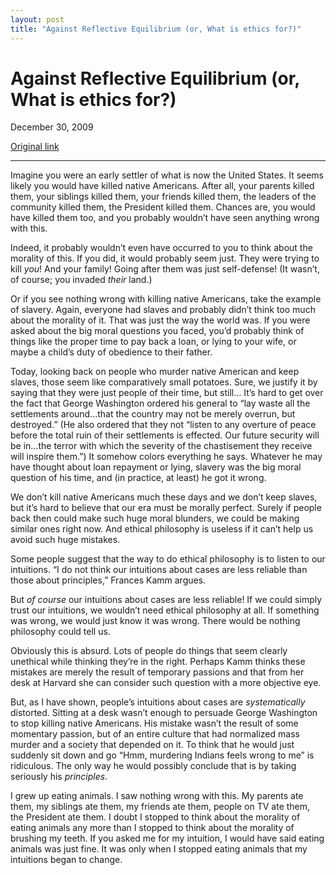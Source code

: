 ```yaml
---
layout: post
title: "Against Reflective Equilibrium (or, What is ethics for?)"
---
```

Against Reflective Equilibrium (or, What is ethics for?)
========================================================

December 30, 2009

[Original link](http://www.aaronsw.com/weblog/ethicsfor)

* * * * *

Imagine you were an early settler of what is now the United States. It
seems likely you would have killed native Americans. After all, your
parents killed them, your siblings killed them, your friends killed
them, the leaders of the community killed them, the President killed
them. Chances are, you would have killed them too, and you probably
wouldn’t have seen anything wrong with this.

Indeed, it probably wouldn’t even have occurred to you to think about
the morality of this. If you did, it would probably seem just. They were
trying to kill *you*! And your family! Going after them was just
self-defense! (It wasn’t, of course; you invaded *their* land.)

Or if you see nothing wrong with killing native Americans, take the
example of slavery. Again, everyone had slaves and probably didn’t think
too much about the morality of it. That was just the way the world was.
If you were asked about the big moral questions you faced, you’d
probably think of things like the proper time to pay back a loan, or
lying to your wife, or maybe a child’s duty of obedience to their
father.

Today, looking back on people who murder native American and keep
slaves, those seem like comparatively small potatoes. Sure, we justify
it by saying that they were just people of their time, but still… It’s
hard to get over the fact that George Washington ordered his general to
“lay waste all the settlements around…that the country may not be merely
overrun, but destroyed.” (He also ordered that they not “listen to any
overture of peace before the total ruin of their settlements is
effected. Our future security will be in…the terror with which the
severity of the chastisement they receive will inspire them.”) It
somehow colors everything he says. Whatever he may have thought about
loan repayment or lying, slavery was the big moral question of his time,
and (in practice, at least) he got it wrong.

We don’t kill native Americans much these days and we don’t keep slaves,
but it’s hard to believe that our era must be morally perfect. Surely if
people back then could make such huge moral blunders, we could be making
similar ones right now. And ethical philosophy is useless if it can’t
help us avoid such huge mistakes.

Some people suggest that the way to do ethical philosophy is to listen
to our intuitions. “I do not think our intuitions about cases are less
reliable than those about principles,” Frances Kamm argues.

But *of course* our intuitions about cases are less reliable! If we
could simply trust our intuitions, we wouldn’t need ethical philosophy
at all. If something was wrong, we would just know it was wrong. There
would be nothing philosophy could tell us.

Obviously this is absurd. Lots of people do things that seem clearly
unethical while thinking they’re in the right. Perhaps Kamm thinks these
mistakes are merely the result of temporary passions and that from her
desk at Harvard she can consider such question with a more objective
eye.

But, as I have shown, people’s intuitions about cases are
*systematically* distorted. Sitting at a desk wasn’t enough to persuade
George Washington to stop killing native Americans. His mistake wasn’t
the result of some momentary passion, but of an entire culture that had
normalized mass murder and a society that depended on it. To think that
he would just suddenly sit down and go “Hmm, murdering Indians feels
wrong to me” is ridiculous. The only way he would possibly conclude that
is by taking seriously his *principles*.

I grew up eating animals. I saw nothing wrong with this. My parents ate
them, my siblings ate them, my friends ate them, people on TV ate them,
the President ate them. I doubt I stopped to think about the morality of
eating animals any more than I stopped to think about the morality of
brushing my teeth. If you asked me for my intuition, I would have said
eating animals was just fine. It was only when I stopped eating animals
that my intuitions began to change.
